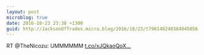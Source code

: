 ```yaml
---
layout: post
microblog: true
date: 2016-10-23 23:38 +1300
guid: http://JacksonOfTrades.micro.blog/2016/10/23/t790140240384045056.html
---
```

RT @TheNicozu: UMMMMMM [t.co/xJQkaoQoX...](https://t.co/xJQkaoQoXN)
